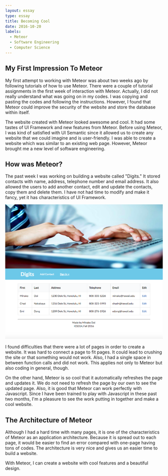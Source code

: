 ```yaml
---
layout: essay
type: essay
title: Becoming Cool
date: 2016-10-20
labels:
  - Meteor
  - Software Engineering
  - Computer Science
---
```


## My First Impression To Meteor

My first attempt to working with Meteor was about two weeks ago by following tutorials of how to use Meteor.  There were a couple of tutorial assignments in the first week of interaction with Meteor.  Actually, I did not really understand what was going on in my codes.  I was copying and pasting the codes and following the instructions.  However, I found that Meteor could improve the security of the website and store the database within itself.

The website created with Meteor looked awesome and cool.  It had some tastes of UI Framework and new features from Meteor.  Before using Meteor, I was kind of satisfied with UI Semantic since it allowed us to create any website that we could imagine and is user-friendly.  I was able to create a website which was similar to an existing web page.  However, Meteor brought me a new level of software engineering.



## How was Meteor?

The past week I was working on building a website called "Digits."  It stored contacts with name, address, telephone number and email address.  It also allowed the users to add another contact, edit and update the contacts, copy them and delete them.  I have not had time to modify and make it fancy, yet it has characteristics of UI Framework.

![Digits Home Page](images/digits_home.png)

I found difficulties that there were a lot of pages in order to create a website.  It was hard to connect a page to fit pages. It could lead to crushing the site or that something would not work.  Also, I had a single space in between function calls and did not work.  This applies not only to Meteor but also coding in general, though. 

On the other hand, Meteor is so cool that it automatically refreshes the page and updates it.  We do not need to refresh the page by our own to see the updated page.  Also, it is good that Meteor can work perfectly with Javascript.  Since I have been trained to play with Javascript in these past two months, I'm a pleasure to see the work putting in together and make a cool website.



## The Architecture of Meteor

Although I had a hard time with many pages, it is one of the characteristics of Meteor as an application architecture.  Because it is spread out to each page, it would be easier to find an error compared with one-page having tons of codes.  The architecture is very nice and gives us an easier time to build a website.

With Meteor, I can create a website with cool features and a beautiful design.
